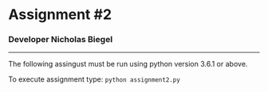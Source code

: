 # Assignment #2
### Developer Nicholas Biegel
---

The following assingust must be run using python version 3.6.1 or above.

To execute assignment type: ```python assignment2.py```
